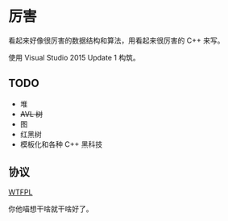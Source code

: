 ﻿# 厉害

看起来好像很厉害的数据结构和算法，用看起来很厉害的 C++ 来写。

使用 Visual Studio 2015 Update 1 构筑。

## TODO

* 堆
* <del>AVL 树</del>
* 图
* 红黑树
* 模板化和各种 C++ 黑科技

## 协议

[WTFPL](https://en.wikipedia.org/wiki/WTFPL) 

你他喵想干啥就干啥好了。
